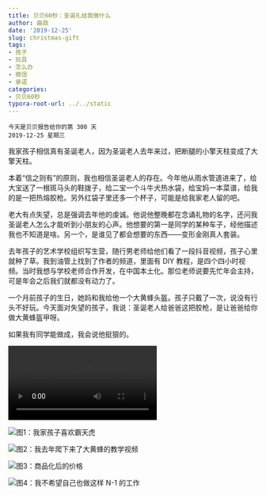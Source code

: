 ```yaml
---
title: 贝贝60秒：圣诞礼给我做什么
author: 曲政
date: '2019-12-25'
slug: christmas-gift
tags:
- 孩子
- 玩具
- 怎么办
- 微信
- 承诺
categories:
- 贝贝60秒
typora-root-url: ../../static
---
```

```
今天是贝贝报告给你的第 300 天   
2019-12-25 星期三 
```

我家孩子相信真有圣诞老人，因为圣诞老人去年来过，把断腿的小擎天柱变成了大擎天柱。

本着“信之则有”的原则，我也相信圣诞老人的存在。今年他从雨水管道进来了，给大宝送了一根斑马头的鞋拨子，给二宝一个斗牛犬热水袋，给宝妈一本菜谱，给我的是一把热熔胶枪。另外红袋子里还多一个杯子，可能是给我家老人留的吧。

老大有点失望，总是强调去年他的虔诚。他说他整晚都在念诵礼物的名字，还问我圣诞老人怎么才能听到小朋友的心声。他想要的第一是同学的某种车子，经他描述我也不知道是啥。另一个，是谁见了都会想要的东西——变形金刚真人套装。

去年孩子的艺术学校组织写生营，随行男老师给他们看了一段抖音视频，孩子心里就种了草。我到油管上找到了作者的频道，里面有 DIY 教程，是四个四小时视频。当时我想与学校老师合作开发，在中国本土化。那位老师说要先忙年会主持，可是年会之后我们就都没有动力了。

一个月前孩子的生日，她妈和我给他一个大黄蜂头盔。孩子只戴了一次，说没有行头不好玩。今天面对失望的孩子，我说：圣诞老人给爸爸这把胶枪，是让爸爸给你做大黄蜂盔甲呀。

如果我有同学能做成，我会说他挺狠的。

<video src="/../../../Downloads/y2mate.com%20-%20optimus_prime_bumblebee_and_starscream_best_transformers_costume_ever_Q7amAsUjXj8_1080p.mp4"></video>

![图1：我家孩子喜欢霸天虎](/images/2019-12-25-%E8%B4%9D%E8%B4%9D60%E7%A7%92%EF%BC%9A%E5%9C%A3%E8%AF%9E%E7%A4%BC%E7%BB%99%E6%88%91%E5%81%9A%E4%BB%80%E4%B9%88//image-20191228145101076.png)

![图2：我去年爬下来了大黄蜂的教学视频](/images/2019-12-25-%E8%B4%9D%E8%B4%9D60%E7%A7%92%EF%BC%9A%E5%9C%A3%E8%AF%9E%E7%A4%BC%E7%BB%99%E6%88%91%E5%81%9A%E4%BB%80%E4%B9%88/qshpwsfsy.jpeg)

![图3：商品化后的价格](/images/2019-12-25-%E8%B4%9D%E8%B4%9D60%E7%A7%92%EF%BC%9A%E5%9C%A3%E8%AF%9E%E7%A4%BC%E7%BB%99%E6%88%91%E5%81%9A%E4%BB%80%E4%B9%88//image-20191228155017230.png)

![图4：我不希望自己也做这样 N-1 的工作](/images/2019-12-25-%E8%B4%9D%E8%B4%9D60%E7%A7%92%EF%BC%9A%E5%9C%A3%E8%AF%9E%E7%A4%BC%E7%BB%99%E6%88%91%E5%81%9A%E4%BB%80%E4%B9%88//image-20191228145218217.png)

